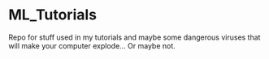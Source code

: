 # ML_Tutorials
Repo for stuff used in my tutorials and maybe some dangerous viruses that will make your computer explode... Or maybe not.
